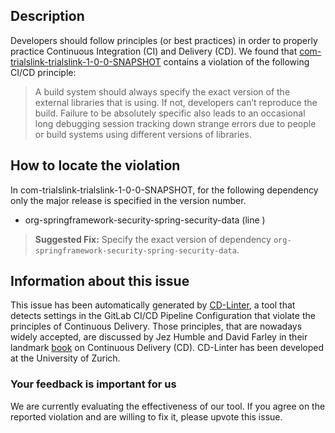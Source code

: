 
## Description
Developers should follow principles (or best practices) in order to properly practice Continuous Integration (CI) and Delivery (CD).
We found that [com-trialslink-trialslink-1-0-0-SNAPSHOT](https://gitlab.com/ucl-peach-public/trialslink/blob/master/.gitlab-ci.yml) contains a violation of the following CI/CD principle:

> A build system should always specify the exact version of the external libraries that is using.
If not, developers can’t reproduce the build. Failure to be absolutely specific also leads to an occasional long debugging session tracking down strange errors due to people or build systems using different versions of libraries.

## How to locate the violation

In com-trialslink-trialslink-1-0-0-SNAPSHOT, for the following dependency only the major release is specified in the version number.

* org-springframework-security-spring-security-data (line )

> **Suggested Fix:** Specify the exact version of dependency `org-springframework-security-spring-security-data`.

## Information about this issue

This issue has been automatically generated by [CD-Linter](https://gitlab.com/Jancso/configuration-analytics), a tool that detects settings in the GitLab CI/CD Pipeline Configuration that violate the principles of Continuous Delivery. Those principles, that are nowadays widely accepted, are discussed by Jez Humble and David Farley in their landmark [book](https://www.oreilly.com/library/view/continuous-delivery-reliable/9780321670250/) on Continuous Delivery (CD). CD-Linter has been developed at the University of Zurich.

### Your feedback is important for us
We are currently evaluating the effectiveness of our tool. If you agree on the reported violation and are willing to fix it, please upvote this issue.